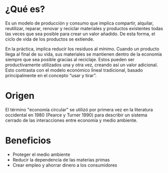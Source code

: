 # ¿Qué es?
Es un modelo de producción y consumo que implica compartir, alquilar, reutilizar, reparar, renovar y reciclar materiales y productos existentes todas las veces que sea posible para crear un valor añadido. De esta forma, el ciclo de vida de los productos se extiende.


En la práctica, implica reducir los residuos al mínimo. Cuando un producto llega al final de su vida, sus materiales se mantienen dentro de la economía siempre que sea posible gracias al reciclaje. Estos pueden ser productivamente utilizados una y otra vez, creando así un valor adicional. Esto contrasta con el modelo económico lineal tradicional, basado principalmente en el concepto “usar y tirar”.

# Origen
El término "economía circular" se utilizó por primera vez en la literatura occidental en 1980 (Pearce y Turner 1990) para describir un sistema cerrado de las interacciones entre economía y medio ambiente.

# Beneficios
- Proteger el medio ambiente
- Reducir la dependencia de las materias primas
- Crear empleo y ahorrar dinero a los consumidores

